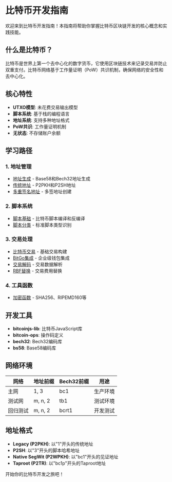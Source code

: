 # 比特币开发指南

欢迎来到比特币开发指南！本指南将帮助你掌握比特币区块链开发的核心概念和实践技能。

## 什么是比特币？

比特币是世界上第一个去中心化的数字货币，它使用区块链技术来记录交易并防止双重支付。比特币网络基于工作量证明（PoW）共识机制，确保网络的安全性和去中心化。

## 核心特性

- **UTXO模型**: 未花费交易输出模型
- **脚本系统**: 基于栈的编程语言
- **地址系统**: 支持多种地址格式
- **PoW共识**: 工作量证明机制
- **无状态**: 不存储账户余额

## 学习路径

### 1. 地址管理
- [地址生成](./address/address.md) - Base58和Bech32地址生成
- [传统地址](./address/legacy.md) - P2PKH和P2SH地址
- [多重签名地址](./address/multisig.md) - 多签地址创建

### 2. 脚本系统
- [脚本基础](./script/script.md) - 比特币脚本编译和反编译
- [脚本分类](./script/classify.md) - 标准脚本类型识别

### 3. 交易处理
- [比特币交易](./tx/bitcoin.md) - 基础交易构建
- [BitGo集成](./tx/bitgo.md) - 企业级钱包集成
- [交易解码](./tx/decode.md) - 交易数据解析
- [RBF替换](./tx/rbf.md) - 交易费用替换

### 4. 工具函数
- [加密函数](./utils/crypto.md) - SHA256、RIPEMD160等

## 开发工具

- **bitcoinjs-lib**: 比特币JavaScript库
- **bitcoin-ops**: 操作码定义
- **bech32**: Bech32编码库
- **bs58**: Base58编码库

## 网络环境

| 网络     | 地址前缀 | Bech32前缀 | 用途     |
| -------- | -------- | ---------- | -------- |
| 主网     | 1, 3     | bc1        | 生产环境 |
| 测试网   | m, n, 2  | tb1        | 测试环境 |
| 回归测试 | m, n, 2  | bcrt1      | 开发测试 |

## 地址格式

- **Legacy (P2PKH)**: 以"1"开头的传统地址
- **P2SH**: 以"3"开头的脚本哈希地址
- **Native SegWit (P2WPKH)**: 以"bc1"开头的见证地址
- **Taproot (P2TR)**: 以"bc1p"开头的Taproot地址

开始你的比特币开发之旅吧！
